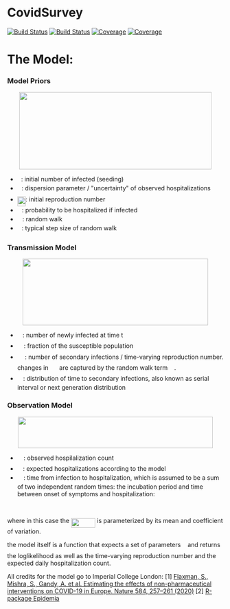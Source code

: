 # CovidSurvey

<!-- [![Stable](https://img.shields.io/badge/docs-stable-blue.svg)](https://andreaskoher.github.io/CovidSurvey.jl/stable)
[![Dev](https://img.shields.io/badge/docs-dev-blue.svg)](https://andreaskoher.github.io/CovidSurvey.jl/dev) -->
[![Build Status](https://travis-ci.com/andreaskoher/CovidSurvey.jl.svg?branch=master)](https://travis-ci.com/andreaskoher/CovidSurvey.jl)
[![Build Status](https://ci.appveyor.com/api/projects/status/github/andreaskoher/CovidSurvey.jl?svg=true)](https://ci.appveyor.com/project/andreaskoher/CovidSurvey-jl)
[![Coverage](https://codecov.io/gh/andreaskoher/CovidSurvey.jl/branch/master/graph/badge.svg)](https://codecov.io/gh/andreaskoher/CovidSurvey.jl)
[![Coverage](https://coveralls.io/repos/github/andreaskoher/CovidSurvey.jl/badge.svg?branch=master)](https://coveralls.io/github/andreaskoher/CovidSurvey.jl?branch=master)

# The Model:

### Model Priors
<p align="center"><img src="https://rawgit.com/andreaskoher/CovidSurvey (fetch/master/svgs/523fa2d015851efb1d567be0f4b5acf8.svg?invert_in_darkmode" align=middle width=447.6707103pt height=179.70650444999998pt/></p>

- <img src="https://rawgit.com/andreaskoher/CovidSurvey (fetch/master/svgs/deceeaf6940a8c7a5a02373728002b0f.svg?invert_in_darkmode" align=middle width=8.649225749999989pt height=14.15524440000002pt/>: initial number of infected (seeding)
- <img src="https://rawgit.com/andreaskoher/CovidSurvey (fetch/master/svgs/f50853d41be7d55874e952eb0d80c53e.svg?invert_in_darkmode" align=middle width=9.794543549999991pt height=22.831056599999986pt/>: dispersion parameter / "uncertainty" of observed hospitalizations
- <img src="https://rawgit.com/andreaskoher/CovidSurvey (fetch/master/svgs/12d208b4b5de7762e00b1b8fb5c66641.svg?invert_in_darkmode" align=middle width=19.034022149999988pt height=22.465723500000017pt/>: initial reproduction number
- <img src="https://rawgit.com/andreaskoher/CovidSurvey (fetch/master/svgs/c745b9b57c145ec5577b82542b2df546.svg?invert_in_darkmode" align=middle width=10.57650494999999pt height=14.15524440000002pt/>: probability to be hospitalized if infected
- <img src="https://rawgit.com/andreaskoher/CovidSurvey (fetch/master/svgs/cbf94b0a9fb4d880661a1ab1549ca813.svg?invert_in_darkmode" align=middle width=11.638184249999991pt height=14.15524440000002pt/>: random walk
- <img src="https://rawgit.com/andreaskoher/CovidSurvey (fetch/master/svgs/8cda31ed38c6d59d14ebefa440099572.svg?invert_in_darkmode" align=middle width=9.98290094999999pt height=14.15524440000002pt/>: typical step size of random walk

### Transmission Model

<p align="center"><img src="https://rawgit.com/andreaskoher/CovidSurvey (fetch/master/svgs/1490d26f597dee44a672917f75afddfd.svg?invert_in_darkmode" align=middle width=432.39299234999993pt height=154.97741324999998pt/></p>


- <img src="https://rawgit.com/andreaskoher/CovidSurvey (fetch/master/svgs/8b96a609d1c1c81c5ff51536677febdf.svg?invert_in_darkmode" align=middle width=12.19184174999999pt height=22.465723500000017pt/>: number of newly infected at time t
- <img src="https://rawgit.com/andreaskoher/CovidSurvey (fetch/master/svgs/9f8bba50b95de09625626ddafa0698eb.svg?invert_in_darkmode" align=middle width=15.04571639999999pt height=22.465723500000017pt/>: fraction of the susceptible population
- <img src="https://rawgit.com/andreaskoher/CovidSurvey (fetch/master/svgs/7f8a20dacaccab775d1e690bcf0f49e1.svg?invert_in_darkmode" align=middle width=17.447266649999992pt height=22.465723500000017pt/>: number of secondary infections / time-varying reproduction number. changes in <img src="https://rawgit.com/andreaskoher/CovidSurvey (fetch/master/svgs/7f8a20dacaccab775d1e690bcf0f49e1.svg?invert_in_darkmode" align=middle width=17.447266649999992pt height=22.465723500000017pt/> are captured by the random walk term <img src="https://rawgit.com/andreaskoher/CovidSurvey (fetch/master/svgs/cbf94b0a9fb4d880661a1ab1549ca813.svg?invert_in_darkmode" align=middle width=11.638184249999991pt height=14.15524440000002pt/>.
- <img src="https://rawgit.com/andreaskoher/CovidSurvey (fetch/master/svgs/69304177ce432541b67b103783dfade3.svg?invert_in_darkmode" align=middle width=13.47643439999999pt height=14.15524440000002pt/>: distribution of time to secondary infections, also known as serial interval or next generation distribution


### Observation Model

<p align="center"><img src="https://rawgit.com/andreaskoher/CovidSurvey (fetch/master/svgs/3484260a363ca938f18d1eb8a0988c32.svg?invert_in_darkmode" align=middle width=454.21246694999996pt height=73.62578024999999pt/></p>


- <img src="https://rawgit.com/andreaskoher/CovidSurvey (fetch/master/svgs/39e731509d35a821a251fe62866ee4a4.svg?invert_in_darkmode" align=middle width=14.50919249999999pt height=22.465723500000017pt/>: observed hospilalization count
- <img src="https://rawgit.com/andreaskoher/CovidSurvey (fetch/master/svgs/371fd45e7034625fe91e89b9280894a2.svg?invert_in_darkmode" align=middle width=13.02522374999999pt height=14.15524440000002pt/>: expected hospitalizations according to the model
- <img src="https://rawgit.com/andreaskoher/CovidSurvey (fetch/master/svgs/617b82894383e2565c9cee47a8cf128b.svg?invert_in_darkmode" align=middle width=14.336104199999989pt height=14.15524440000002pt/>: time from infection to hospitalization, which is assumed to be a sum of two independent random times: the incubation period and time between onset of symptoms and hospitalization:

<p align="center"><img src="https://rawgit.com/andreaskoher/CovidSurvey (fetch/master/svgs/05e971654874c3e4442f000be86323cc.svg?invert_in_darkmode" align=middle width=314.29835249999996pt height=16.438356pt/></p>
where in this case the <img src="https://rawgit.com/andreaskoher/CovidSurvey (fetch/master/svgs/e0e567f1ef3f1ab763500f631fd70a40.svg?invert_in_darkmode" align=middle width=56.73533909999999pt height=22.465723500000017pt/> is parameterized by its mean and coefficient of variation.

the model itself is a function that expects a set of parameters <img src="https://rawgit.com/andreaskoher/CovidSurvey (fetch/master/svgs/27e556cf3caa0673ac49a8f0de3c73ca.svg?invert_in_darkmode" align=middle width=8.17352744999999pt height=22.831056599999986pt/> and returns the loglikelihood as well as the time-varying reproduction number and the expected daily hospitalization count.

All credits for the model go to Imperial College London:
[1] [Flaxman, S., Mishra, S., Gandy, A. et al. Estimating the effects of non-pharmaceutical interventions on COVID-19 in Europe. Nature 584, 257–261 (2020)](https://www.nature.com/articles/s41586-020-2405-7)
[2] [R-package Epidemia](https://imperialcollegelondon.github.io/epidemia/index.html)
